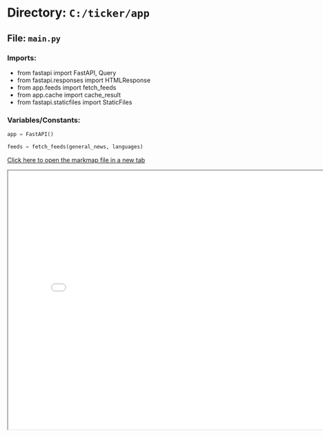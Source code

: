 # Directory: `C:/ticker/app`

## File: `main.py`

### Imports:

- from fastapi import FastAPI, Query
- from fastapi.responses import HTMLResponse
- from app.feeds import fetch_feeds
- from app.cache import cache_result
- from fastapi.staticfiles import StaticFiles

### Variables/Constants:

```python
app = FastAPI()
```

```python
feeds = fetch_feeds(general_news, languages)
```

<a href = "/assets/app.html" target = "_blank">Click here to open the markmap file in a new tab</a>

<iframe src="/assets/app.html" width="800" height="600"></iframe>
